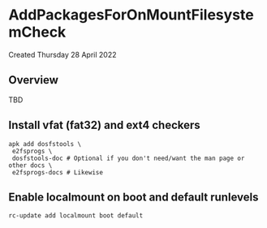 # AddPackagesForOnMountFilesystemCheck

Created Thursday 28 April 2022

Overview
--------

TBD

Install vfat (fat32) and ext4 checkers
--------------------------------------

    apk add dosfstools \
     e2fsprogs \
     dosfstools-doc # Optional if you don't need/want the man page or other docs \
     e2fsprogs-docs # Likewise

Enable localmount on boot and default runlevels
-----------------------------------------------

    rc-update add localmount boot default

